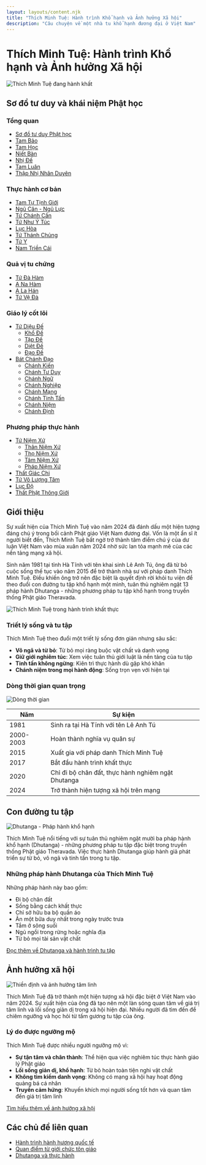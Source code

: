 ```yaml
---
layout: layouts/content.njk
title: "Thích Minh Tuệ: Hành trình Khổ hạnh và Ảnh hưởng Xã hội"
description: "Câu chuyện về một nhà tu khổ hạnh đương đại ở Việt Nam"
---
```


# Thích Minh Tuệ: Hành trình Khổ hạnh và Ảnh hưởng Xã hội

![Thích Minh Tuệ đang hành khất](/images/thich-minh-tue/main.jpg)

## Sơ đồ tư duy và khái niệm Phật học

### Tổng quan
- [Sơ đồ tư duy Phật học](/mindmap)
- [Tam Bảo](/content/tam-quy-y)
- [Tam Học](/content/tam-hoc)
- [Niết Bàn](/content/niet-ban)
- [Nhị Đế](/content/nhi-de)
- [Tam Luân](/content/tam-luan)
- [Thập Nhị Nhân Duyên](/content/thap-nhi-nhan-duyen)

### Thực hành cơ bản
- [Tam Tự Tịnh Giới](/content/tam-tu-tinh-gioi)
- [Ngũ Căn - Ngũ Lực](/content/ngu-can-ngu-luc)
- [Tứ Chánh Cần](/content/tu-chanh-can)
- [Tứ Như Ý Túc](/content/tu-nhu-y-tuc)
- [Lục Hòa](/content/luc-hoa)
- [Tứ Thánh Chủng](/content/tu-thanh-chung)
- [Tứ Y](/content/tu-y)
- [Nam Triền Cái](/content/nam-trien-cai)

### Quả vị tu chứng
- [Tứ Đà Hàm](/content/tu-da-ham)
- [A Na Hàm](/content/a-na-ham)
- [A La Hán](/content/a-la-han)
- [Tứ Vệ Đà](/content/tu-ve-da)

### Giáo lý cốt lõi
- [Tứ Diệu Đế](/content/tu-dieu-de)
  - [Khổ Đế](/content/kho-de)
  - [Tập Đế](/content/tap-de)
  - [Diệt Đế](/content/diet-de)
  - [Đạo Đế](/content/dao-de)
- [Bát Chánh Đạo](/content/bat-chanh-dao)
  - [Chánh Kiến](/content/chanh-kien)
  - [Chánh Tư Duy](/content/chanh-tu-duy)
  - [Chánh Ngữ](/content/chanh-ngu)
  - [Chánh Nghiệp](/content/chanh-nghiep)
  - [Chánh Mạng](/content/chanh-mang)
  - [Chánh Tinh Tấn](/content/chanh-tinh-tan)
  - [Chánh Niệm](/content/chanh-niem)
  - [Chánh Định](/content/chanh-dinh)

### Phương pháp thực hành
- [Tứ Niệm Xứ](/content/tu-niem-xu)
  - [Thân Niệm Xứ](/content/than-niem-xu)
  - [Thọ Niệm Xứ](/content/tho-niem-xu)
  - [Tâm Niệm Xứ](/content/tam-niem-xu)
  - [Pháp Niệm Xứ](/content/phap-niem-xu)
- [Thất Giác Chi](/content/that-giac-chi)
- [Tứ Vô Lượng Tâm](/content/tu-vo-luong-tam)
- [Lục Độ](/content/luc-do)
- [Thất Phật Thông Giới](/content/that-phat-thong-gioi)

## Giới thiệu

Sự xuất hiện của Thích Minh Tuệ vào năm 2024 đã đánh dấu một hiện tượng đáng chú ý trong bối cảnh Phật giáo Việt Nam đương đại. Vốn là một ẩn sĩ ít người biết đến, Thích Minh Tuệ bất ngờ trở thành tâm điểm chú ý của dư luận Việt Nam vào mùa xuân năm 2024 nhờ sức lan tỏa mạnh mẽ của các nền tảng mạng xã hội.

Sinh năm 1981 tại tỉnh Hà Tĩnh với tên khai sinh Lê Anh Tú, ông đã từ bỏ cuộc sống thế tục vào năm 2015 để trở thành nhà sư với pháp danh Thích Minh Tuệ. Điều khiến ông trở nên đặc biệt là quyết định rời khỏi tu viện để theo đuổi con đường tu tập khổ hạnh một mình, tuân thủ nghiêm ngặt 13 pháp hành Dhutanga - những phương pháp tu tập khổ hạnh trong truyền thống Phật giáo Theravada.

![Thích Minh Tuệ trong hành trình khất thực](/images/thich-minh-tue/main.jpg)

### Triết lý sống và tu tập

Thích Minh Tuệ theo đuổi một triết lý sống đơn giản nhưng sâu sắc:

- **Vô ngã và từ bỏ**: Từ bỏ mọi ràng buộc vật chất và danh vọng
- **Giữ giới nghiêm túc**: Xem việc tuân thủ giới luật là nền tảng của tu tập
- **Tinh tấn không ngừng**: Kiên trì thực hành dù gặp khó khăn
- **Chánh niệm trong mọi hành động**: Sống trọn vẹn với hiện tại

### Dòng thời gian quan trọng

<div class="flex flex-col md:flex-row items-center md:items-start gap-4 mb-6">
  <div class="md:w-1/3">
    <img src="/images/thich-minh-tue/additional/timeline.svg" alt="Dòng thời gian" class="mx-auto w-40 h-40">
  </div>
  <div class="md:w-2/3">
    <table>
      <thead>
        <tr>
          <th>Năm</th>
          <th>Sự kiện</th>
        </tr>
      </thead>
      <tbody>
        <tr>
          <td>1981</td>
          <td>Sinh ra tại Hà Tĩnh với tên Lê Anh Tú</td>
        </tr>
        <tr>
          <td>2000-2003</td>
          <td>Hoàn thành nghĩa vụ quân sự</td>
        </tr>
        <tr>
          <td>2015</td>
          <td>Xuất gia với pháp danh Thích Minh Tuệ</td>
        </tr>
        <tr>
          <td>2017</td>
          <td>Bắt đầu hành trình khất thực</td>
        </tr>
        <tr>
          <td>2020</td>
          <td>Chỉ đi bộ chân đất, thực hành nghiêm ngặt Dhutanga</td>
        </tr>
        <tr>
          <td>2024</td>
          <td>Trở thành hiện tượng xã hội trên mạng</td>
        </tr>
      </tbody>
    </table>
  </div>
</div>

## Con đường tu tập

<div class="flex flex-col md:flex-row items-center gap-6 mb-6">
  <div class="md:w-1/3">
    <img src="/images/thich-minh-tue/additional/dhutanga.svg" alt="Dhutanga - Pháp hành khổ hạnh" class="mx-auto w-40 h-40">
  </div>
  <div class="md:w-2/3">
    <p>Thích Minh Tuệ nổi tiếng với sự tuân thủ nghiêm ngặt mười ba pháp hành khổ hạnh (Dhutanga) - những phương pháp tu tập đặc biệt trong truyền thống Phật giáo Theravada. Việc thực hành Dhutanga giúp hành giả phát triển sự từ bỏ, vô ngã và tinh tấn trong tu tập.</p>
  </div>
</div>

### Những pháp hành Dhutanga của Thích Minh Tuệ

Những pháp hành này bao gồm:

- Đi bộ chân đất
- Sống bằng cách khất thực
- Chỉ sở hữu ba bộ quần áo
- Ăn một bữa duy nhất trong ngày trước trưa
- Tắm ở sông suối
- Ngủ ngồi trong rừng hoặc nghĩa địa
- Từ bỏ mọi tài sản vật chất

[Đọc thêm về Dhutanga và hành trình tu tập](/content/thich-minh-tue/hanh-trinh)

## Ảnh hưởng xã hội

<div class="flex flex-col md:flex-row items-center gap-6 mb-6">
  <div class="md:w-1/3">
    <img src="/images/thich-minh-tue/additional/meditation.svg" alt="Thiền định và ảnh hưởng tâm linh" class="mx-auto w-40 h-40">
  </div>
  <div class="md:w-2/3">
    <p>Thích Minh Tuệ đã trở thành một hiện tượng xã hội đặc biệt ở Việt Nam vào năm 2024. Sự xuất hiện của ông đã tạo nên một làn sóng quan tâm về giá trị tâm linh và lối sống giản dị trong xã hội hiện đại. Nhiều người đã tìm đến để chiêm ngưỡng và học hỏi từ tấm gương tu tập của ông.</p>
  </div>
</div>

### Lý do được ngưỡng mộ

Thích Minh Tuệ được nhiều người ngưỡng mộ vì:

- **Sự tận tâm và chân thành**: Thể hiện qua việc nghiêm túc thực hành giáo lý Phật giáo
- **Lối sống giản dị, khổ hạnh**: Từ bỏ hoàn toàn tiện nghi vật chất
- **Không tìm kiếm danh vọng**: Không có mạng xã hội hay hoạt động quảng bá cá nhân
- **Truyền cảm hứng**: Khuyến khích mọi người sống tốt hơn và quan tâm đến giá trị tâm linh

[Tìm hiểu thêm về ảnh hưởng xã hội](/content/thich-minh-tue/anh-huong)

## Các chủ đề liên quan

- [Hành trình hành hương quốc tế](/content/thich-minh-tue/hanh-huong)
- [Quan điểm từ giới chức tôn giáo](/content/thich-minh-tue/quan-diem)
- [Dhutanga và thực hành](/content/thich-minh-tue/dhutanga)
